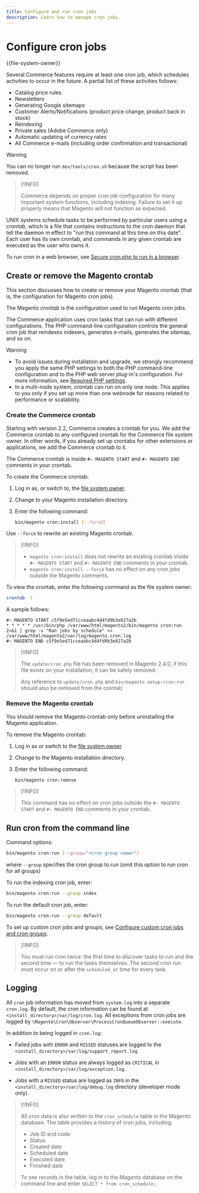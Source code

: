 ```yaml
---
title: Configure and run cron jobs
description: Learn how to manage cron jobs.
---
```


# Configure cron jobs

{{file-system-owner}}

Several Commerce features require at least one cron job, which schedules activities to occur in the future. A partial list of these activities follows:

- Catalog price rules
- Newsletters
- Generating Google sitemaps
- Customer Alerts/Notifications (product price change, product back in stock)
- Reindexing
- Private sales (Adobe Commerce only)
- Automatic updating of currency rates
- All Commerce e-mails (including order confirmation and transactional)

>[!WARNING]
>
>You can no longer run `dev/tools/cron.sh` because the script has been removed.

>[!INFO]
>
>Commerce depends on proper cron job configuration for many important system functions, including indexing. Failure to set it up properly means that Magento will not function as expected.

UNIX systems schedule tasks to be performed by particular users using a _crontab_, which is a file that contains instructions to the cron daemon that tell the daemon in effect to "run this command at this time on this date". Each user has its own crontab, and commands in any given crontab are executed as the user who owns it.

To run cron in a web browser, see [Secure cron.php to run in a browser](../security/secure-cron-php.md).

## Create or remove the Magento crontab

This section discusses how to create or remove your Magento crontab (that is, the configuration for Magento cron jobs).

The Magento _crontab_ is the configuration used to run Magento cron jobs.

The Commerce application uses cron tasks that can run with different configurations. The PHP command-line configuration controls the general cron job that reindexes indexers, generates e-mails, generates the sitemap, and so on.

>[!WARNING]
>
>- To avoid issues during installation and upgrade, we strongly recommend you apply the same PHP settings to both the PHP command-line configuration and to the PHP web server plug-in's configuration. For more information, see [Required PHP settings](https://devdocs.magento.com/guides/v2.4/install-gde/prereq/php-settings.html).
>- In a multi-node system, crontab can run on only one node. This applies to you only if you set up more than one webnode for reasons related to performance or scalability.

### Create the Commerce crontab

Starting with version 2.2, Commerce creates a crontab for you. We add the Commerce crontab to any configured crontab for the Commerce file system owner. In other words, if you already set up crontabs for other extensions or applications, we add the Commerce crontab to it.

The Commerce crontab is inside `#~ MAGENTO START` and `#~ MAGENTO END` comments in your crontab.

To create the Commerce crontab:

1. Log in as, or switch to, the [file system owner](https://devdocs.magento.com/guides/v2.4/install-gde/prereq/file-sys-perms-over.html).
1. Change to your Magento installation directory.
1. Enter the following command:

   ```bash
   bin/magento cron:install [--force]
   ```

Use `--force` to rewrite an existing Magento crontab.

>[!INFO]
>
>- `magento cron:install` does not rewrite an existing crontab inside `#~ MAGENTO START` and `#~ MAGENTO END` comments in your crontab.
>- `magento cron:install --force` has no effect on any cron jobs outside the Magento comments.

To view the crontab, enter the following command as the file system owner:

```bash
crontab -l
```

A sample follows:

```terminal
#~ MAGENTO START c5f9e5ed71cceaabc4d4fd9b3e827a2b
* * * * * /usr/bin/php /var/www/html/magento2/bin/magento cron:run 2>&1 | grep -v "Ran jobs by schedule" >> /var/www/html/magento2/var/log/magento.cron.log
#~ MAGENTO END c5f9e5ed71cceaabc4d4fd9b3e827a2b
```

>[!INFO]
>
>The `update/cron.php` file has been removed in Magento 2.4.0, if this file exists on your installation, it can be safely removed.
>
>Any reference to `update/cron.php` and `bin/magento setup:cron:run` should also be removed from the crontab'

### Remove the Magento crontab

You should remove the Magento crontab only before uninstalling the Magento application.

To remove the Magento crontab:

1. Log in as or switch to the [file system owner](https://devdocs.magento.com/guides/v2.4/install-gde/prereq/file-sys-perms-over.html).
1. Change to the Magento installation directory.
1. Enter the following command:

   ```bash
   bin/magento cron:remove
   ```

>[!INFO]
>
>This command has no effect on cron jobs outside the `#~ MAGENTO START` and `#~ MAGENTO END` comments in your crontab.

## Run cron from the command line

Command options:

```bash
bin/magento cron:run [--group="<cron group name>"]
```

where `--group` specifies the cron group to run (omit this option to run cron for all groups)

To run the indexing cron job, enter:

```bash
bin/magento cron:run --group index
```

To run the default cron job, enter:

```bash
bin/magento cron:run --group default
```

To set up custom cron jobs and groups, see [Configure custom cron jobs and cron groups](../cron/custom-cron.md).

>[!INFO]
>
>You must run cron twice: the first time to discover tasks to run and the second time — to run the tasks themselves. The second cron run must occur on or after the `scheduled_at` time for every task.

## Logging

All `cron` job information has moved from `system.log` into a separate `cron.log`.
By default, the cron information can be found at `<install_directory>/var/log/cron.log`.
All exceptions from cron jobs are logged by `\Magento\Cron\Observer\ProcessCronQueueObserver::execute`.

In addition to being logged in `cron.log`:

- Failed jobs with `ERROR` and `MISSED` statuses are logged to the `<install_directory>/var/log/support_report.log`.

- Jobs with an `ERROR` status are always logged as `CRITICAL` in `<install_directory>/var/log/exception.log`.

- Jobs with a `MISSED` status are logged as `INFO` in the `<install_directory>/var/log/debug.log` directory (developer mode only).

>[!INFO]
>
>All cron data is also written to the `cron_schedule` table in the Magento database. The table provides a history of cron jobs, including:
>
>- Job ID and code
>- Status
>- Created date
>- Scheduled date
>- Executed date
>- Finished date
>
>To see records in the table, log in to the Magento database on the command line and enter `SELECT * from cron_schedule;`.
